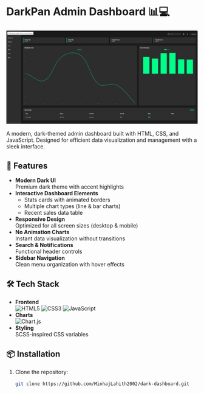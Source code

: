 # DarkPan Admin Dashboard 📊💻

![Dashboard Preview](images/screenshot.png) 

A modern, dark-themed admin dashboard built with HTML, CSS, and JavaScript. Designed for efficient data visualization and management with a sleek interface.

## 🌟 Features

- **Modern Dark UI**  
  Premium dark theme with accent highlights
- **Interactive Dashboard Elements**
  - Stats cards with animated borders
  - Multiple chart types (line & bar charts)
  - Recent sales data table
- **Responsive Design**  
  Optimized for all screen sizes (desktop & mobile)
- **No Animation Charts**  
  Instant data visualization without transitions
- **Search & Notifications**  
  Functional header controls
- **Sidebar Navigation**  
  Clean menu organization with hover effects

## 🛠 Tech Stack

- **Frontend**  
  ![HTML5](https://img.shields.io/badge/HTML5-E34F26?style=flat&logo=html5&logoColor=white)
  ![CSS3](https://img.shields.io/badge/CSS3-1572B6?style=flat&logo=css3&logoColor=white)
  ![JavaScript](https://img.shields.io/badge/JavaScript-F7DF1E?style=flat&logo=javascript&logoColor=black)
- **Charts**  
  ![Chart.js](https://img.shields.io/badge/Chart.js-FF6384?style=flat&logo=chart.js&logoColor=white)
- **Styling**  
  SCSS-inspired CSS variables

## 📦 Installation

1. Clone the repository:
   ```bash
   git clone https://github.com/MinhajLahith2002/dark-dashboard.git
